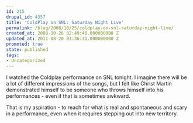 ```yaml
---
id: 215
drupal_id: 4357
title: 'ColdPlay on SNL: Saturday Night Live'
permalink: /blog/2008/10/25/coldplay-on-snl-saturday-night-live/
created_at: 2008-10-26 02:49:40.000000000 Z
updated_at: 2011-08-20 03:36:31.000000000 Z
promoted: true
state: published
tags:
- Uncategorized
---
```

I watched the Coldplay performance on SNL tonight. I imagine there will be a lot of different impressions of the songs, but I felt like Christ Martin demonstrated himself to be someone who throws himself into his performances - even if that is sometimes awkward.

That is my aspiration - to reach for what is real and spontaneous and scary in a performance, even when it requires stepping out into new territory.

